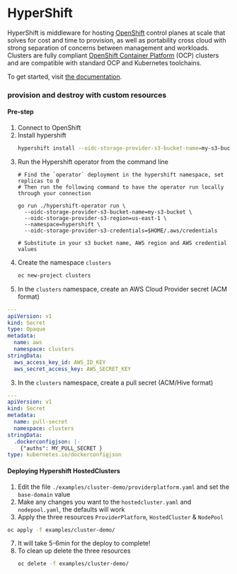 # HyperShift

HyperShift is middleware for hosting [OpenShift](https://www.openshift.com/) control
planes at scale that solves for cost and time to provision, as well as portability
cross cloud with strong separation of concerns between management and workloads.
Clusters are fully compliant [OpenShift Container Platform](https://www.redhat.com/en/technologies/cloud-computing/openshift/container-platform) (OCP)
clusters and are compatible with standard OCP and Kubernetes toolchains.

To get started, visit [the documentation](https://hypershift-docs.netlify.app/).


### provision and destroy with custom resources
#### Pre-step
1. Connect to OpenShift
2. Install hypershift 
    ```bash
    hypershift install --oidc-storage-provider-s3-bucket-name=my-s3-bucket --oidc-storage-provider-s3-region=us-east-1
    ```
3. Run the Hypershift operator from the command line
    ```shell
    # Find the `operator` deployment in the hypershift namespace, set replicas to 0
    # Then run the following command to have the operator run locally through your connection

    go run ./hypershift-operator run \
      --oidc-storage-provider-s3-bucket-name=my-s3-bucket \
      --oidc-storage-provider-s3-region=us-east-1 \
      --namespace=hypershift \
      --oidc-storage-provider-s3-credentials=$HOME/.aws/credentials

    # Substitute in your s3 bucket name, AWS region and AWS credential values
    ```
4. Create the namespace `clusters`
    ```bash
    oc new-project clusters
    ```
5. In the `clusters` namespace, create an AWS Cloud Provider secret (ACM format)
  ```yaml
  ---
  apiVersion: v1
  kind: Secret
  type: Opaque
  metadata:
    name: aws
    namespace: clusters
  stringData:
    aws_access_key_id: AWS_ID_KEY
    aws_secret_access_key: AWS_SECRET_KEY
  ```
3. In the `clusters` namespace, create a pull secret (ACM/Hive format)
  ```yaml
  ---
  apiVersion: v1
  kind: Secret
  metadata:
    name: pull-secret
    namespace: clusters
  stringData:
    .dockerconfigjson: |-
      {"auths": MY_PULL_SECRET }
  type: kubernetes.io/dockerconfigjson
   ```
#### Deploying Hypershift HostedClusters
1. Edit the file `./examples/cluster-demo/providerplatform.yaml` and set the `base-domain` value
2. Make any changes you want to the `hostedcluster.yaml` and `nodepool.yaml`, the defaults will work
3. Apply the three resources `ProviderPlatform`, `HostedCluster` & `NodePool` 
  ```bash
  oc apply -f examples/cluster-demo/
  ```
7. It will take 5-6min for the deploy to complete!
8. To clean up delete the three resources
    ```bash
    oc delete -f examples/cluster-demo/
    ```
